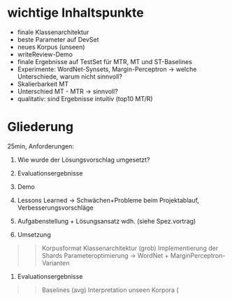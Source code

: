 # wichtige Inhaltspunkte #
  * finale Klassenarchitektur
  * beste Parameter auf DevSet
  * neues Korpus (unseen)
  * writeReview-Demo
  * finale Ergebnisse auf TestSet für MTR, MT und ST-Baselines
  * Experimente: WordNet-Synsets, Margin-Perceptron -> welche Unterschiede, warum nicht sinnvoll?
  * Skalierbarkeit MT
  * Unterschied MT - MTR -> sinnvoll?
  * qualitativ: sind Ergebnisse intuitiv (top10 MT/R)


# Gliederung #
25min, Anforderungen:
  1. Wie wurde der Lösungsvorschlag umgesetzt?
  1. Evaluationsergebnisse
  1. Demo
  1. Lessons Learned -> Schwächen+Probleme beim Projektablauf, Verbesserungsvorschläge

  1. Aufgabenstellung + Lösungsansatz wdh. (siehe Spez.vortrag)
  1. Umsetzung
> > Korpusformat
> > Klassenarchitektur (grob)
> > Implementierung der Shards
> > Parameteroptimierung -> WordNet + MarginPerceptron-Varianten
  1. Evaluationsergebnisse
> > Baselines (avg)
> > Interpretation
> > unseen Korpora (